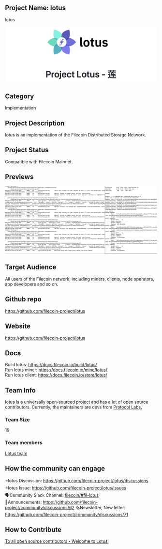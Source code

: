
## Project Name: lotus
lotus

![Logo](../../images/lotus_logo.png)


## Category 
<!--developer tooling, application, wallet, infrastructure, etc-->
Implementation

## Project Description
<!--Describe your project in a few sentences. -->
lotus is an implementation of the Filecoin Distributed Storage Network.

## Project Status
<!--brainstorming, fundraising, under development, beta, shipped, etc-->
Compatible with Filecoin Mainnet.

## Previews
<!--Add some screenshots to give a preview of your product-->
![daemon](../../images/lotusdaemon.png)


## Target Audience
<!--Describe who will be your project's users-->
All users of the Filecoin network, including miners, clients, node operators, app developers and so on.

## Github repo
<!--Attach a link to your GitHub repo if it's OSS-->
https://github.com/filecoin-project/lotus

## Website
https://github.com/filecoin-project/lotus
<!--Link your website if available-->

## Docs
<!--Including a link to your project docs!-->
Build lotus: https://docs.filecoin.io/build/lotus/  
Run lotus miner: https://docs.filecoin.io/mine/lotus/  
Run lotus client: https://docs.filecoin.io/store/lotus/  


## Team Info
<!-- Introduce your amazing team - how many team members are working on this project and who are they?-->
lotus is a universally open-sourced project and has a lot of open source contributors. Currently, the maintainers are devs from [Protocol Labs.](https://protocol.ai)


### Team Size  
19

### Team members  
[Lotus team](https://github.com/orgs/filecoin-project/teams/lotus/members)

## How the community can engage
⭐️lotus Discussion: https://github.com/filecoin-project/lotus/discussions  
⭐️lotus Issue: https://github.com/filecoin-project/lotus/issues  
🗣Community Slack Channel: [filecoin/#fil-lotus](https://filecoinproject.slack.com/archives/CPFTWMY7N)  
📣Announcements: https://github.com/filecoin-project/community/discussions/62
🗞Newsletter, New letter: https://github.com/filecoin-project/community/discussions/71

## How to Contribute
<!--How can the community contribute to your project?-->
[To all open source contributors - Welcome to Lotus!](https://github.com/filecoin-project/lotus/discussions/5518) 